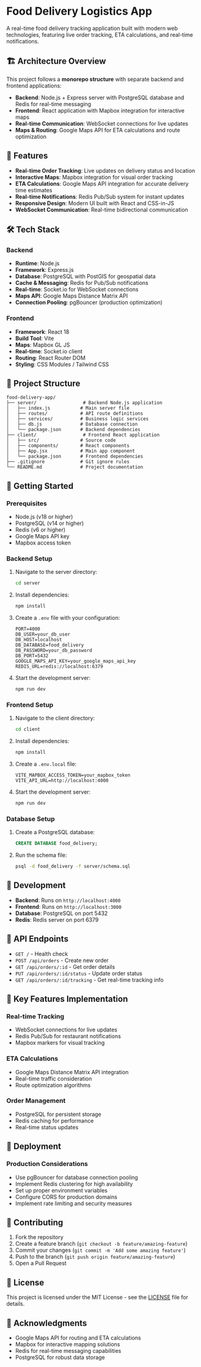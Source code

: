 # Food Delivery Logistics App

A real-time food delivery tracking application built with modern web technologies, featuring live order tracking, ETA calculations, and real-time notifications.

## 🏗️ Architecture Overview

This project follows a **monorepo structure** with separate backend and frontend applications:

- **Backend**: Node.js + Express server with PostgreSQL database and Redis for real-time messaging
- **Frontend**: React application with Mapbox integration for interactive maps
- **Real-time Communication**: WebSocket connections for live updates
- **Maps & Routing**: Google Maps API for ETA calculations and route optimization

## 🚀 Features

- **Real-time Order Tracking**: Live updates on delivery status and location
- **Interactive Maps**: Mapbox integration for visual order tracking
- **ETA Calculations**: Google Maps API integration for accurate delivery time estimates
- **Real-time Notifications**: Redis Pub/Sub system for instant updates
- **Responsive Design**: Modern UI built with React and CSS-in-JS
- **WebSocket Communication**: Real-time bidirectional communication

## 🛠️ Tech Stack

### Backend
- **Runtime**: Node.js
- **Framework**: Express.js
- **Database**: PostgreSQL with PostGIS for geospatial data
- **Cache & Messaging**: Redis for Pub/Sub notifications
- **Real-time**: Socket.io for WebSocket connections
- **Maps API**: Google Maps Distance Matrix API
- **Connection Pooling**: pgBouncer (production optimization)

### Frontend
- **Framework**: React 18
- **Build Tool**: Vite
- **Maps**: Mapbox GL JS
- **Real-time**: Socket.io client
- **Routing**: React Router DOM
- **Styling**: CSS Modules / Tailwind CSS

## 📁 Project Structure

```
food-delivery-app/
├── server/                 # Backend Node.js application
│   ├── index.js           # Main server file
│   ├── routes/            # API route definitions
│   ├── services/          # Business logic services
│   ├── db.js              # Database connection
│   └── package.json       # Backend dependencies
├── client/                 # Frontend React application
│   ├── src/               # Source code
│   ├── components/        # React components
│   ├── App.jsx            # Main app component
│   └── package.json       # Frontend dependencies
├── .gitignore             # Git ignore rules
└── README.md              # Project documentation
```

## 🚀 Getting Started

### Prerequisites

- Node.js (v18 or higher)
- PostgreSQL (v14 or higher)
- Redis (v6 or higher)
- Google Maps API key
- Mapbox access token

### Backend Setup

1. Navigate to the server directory:
   ```bash
   cd server
   ```

2. Install dependencies:
   ```bash
   npm install
   ```

3. Create a `.env` file with your configuration:
   ```env
   PORT=4000
   DB_USER=your_db_user
   DB_HOST=localhost
   DB_DATABASE=food_delivery
   DB_PASSWORD=your_db_password
   DB_PORT=5432
   GOOGLE_MAPS_API_KEY=your_google_maps_api_key
   REDIS_URL=redis://localhost:6379
   ```

4. Start the development server:
   ```bash
   npm run dev
   ```

### Frontend Setup

1. Navigate to the client directory:
   ```bash
   cd client
   ```

2. Install dependencies:
   ```bash
   npm install
   ```

3. Create a `.env.local` file:
   ```env
   VITE_MAPBOX_ACCESS_TOKEN=your_mapbox_token
   VITE_API_URL=http://localhost:4000
   ```

4. Start the development server:
   ```bash
   npm run dev
   ```

### Database Setup

1. Create a PostgreSQL database:
   ```sql
   CREATE DATABASE food_delivery;
   ```

2. Run the schema file:
   ```bash
   psql -d food_delivery -f server/schema.sql
   ```

## 🔧 Development

- **Backend**: Runs on `http://localhost:4000`
- **Frontend**: Runs on `http://localhost:3000`
- **Database**: PostgreSQL on port 5432
- **Redis**: Redis server on port 6379

## 📱 API Endpoints

- `GET /` - Health check
- `POST /api/orders` - Create new order
- `GET /api/orders/:id` - Get order details
- `PUT /api/orders/:id/status` - Update order status
- `GET /api/orders/:id/tracking` - Get real-time tracking info

## 🌟 Key Features Implementation

### Real-time Tracking
- WebSocket connections for live updates
- Redis Pub/Sub for restaurant notifications
- Mapbox markers for visual tracking

### ETA Calculations
- Google Maps Distance Matrix API integration
- Real-time traffic consideration
- Route optimization algorithms

### Order Management
- PostgreSQL for persistent storage
- Redis caching for performance
- Real-time status updates

## 🚀 Deployment

### Production Considerations
- Use pgBouncer for database connection pooling
- Implement Redis clustering for high availability
- Set up proper environment variables
- Configure CORS for production domains
- Implement rate limiting and security measures

## 🤝 Contributing

1. Fork the repository
2. Create a feature branch (`git checkout -b feature/amazing-feature`)
3. Commit your changes (`git commit -m 'Add some amazing feature'`)
4. Push to the branch (`git push origin feature/amazing-feature`)
5. Open a Pull Request

## 📄 License

This project is licensed under the MIT License - see the [LICENSE](LICENSE) file for details.

## 🙏 Acknowledgments

- Google Maps API for routing and ETA calculations
- Mapbox for interactive mapping solutions
- Redis for real-time messaging capabilities
- PostgreSQL for robust data storage
